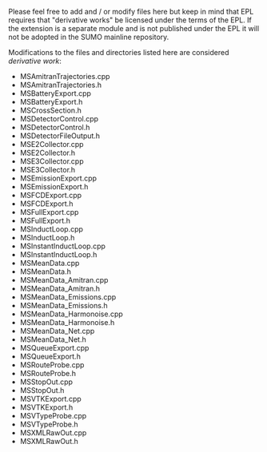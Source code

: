 Please feel free to add and / or modify files here but keep in mind that
EPL requires that "derivative works" be licensed under the terms of the EPL.
If the extension is a separate module and is not published under the EPL
it will not be adopted in the SUMO mainline repository.

Modifications to the files and directories listed here are considered _derivative work_:

- MSAmitranTrajectories.cpp
- MSAmitranTrajectories.h
- MSBatteryExport.cpp
- MSBatteryExport.h
- MSCrossSection.h
- MSDetectorControl.cpp
- MSDetectorControl.h
- MSDetectorFileOutput.h
- MSE2Collector.cpp
- MSE2Collector.h
- MSE3Collector.cpp
- MSE3Collector.h
- MSEmissionExport.cpp
- MSEmissionExport.h
- MSFCDExport.cpp
- MSFCDExport.h
- MSFullExport.cpp
- MSFullExport.h
- MSInductLoop.cpp
- MSInductLoop.h
- MSInstantInductLoop.cpp
- MSInstantInductLoop.h
- MSMeanData.cpp
- MSMeanData.h
- MSMeanData_Amitran.cpp
- MSMeanData_Amitran.h
- MSMeanData_Emissions.cpp
- MSMeanData_Emissions.h
- MSMeanData_Harmonoise.cpp
- MSMeanData_Harmonoise.h
- MSMeanData_Net.cpp
- MSMeanData_Net.h
- MSQueueExport.cpp
- MSQueueExport.h
- MSRouteProbe.cpp
- MSRouteProbe.h
- MSStopOut.cpp
- MSStopOut.h
- MSVTKExport.cpp
- MSVTKExport.h
- MSVTypeProbe.cpp
- MSVTypeProbe.h
- MSXMLRawOut.cpp
- MSXMLRawOut.h
